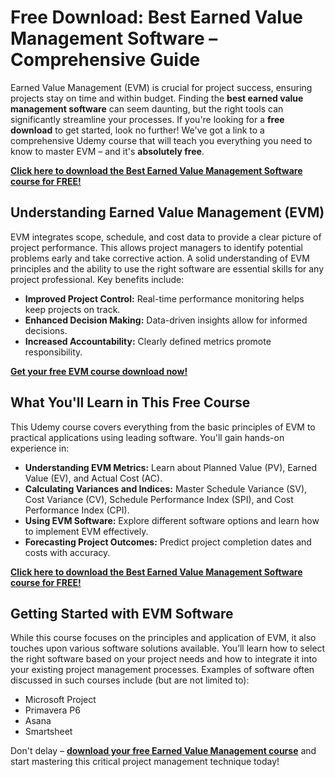 # Free Download: Best Earned Value Management Software – Comprehensive Guide

Earned Value Management (EVM) is crucial for project success, ensuring projects stay on time and within budget. Finding the **best earned value management software** can seem daunting, but the right tools can significantly streamline your processes. If you're looking for a **free download** to get started, look no further! We've got a link to a comprehensive Udemy course that will teach you everything you need to know to master EVM – and it's **absolutely free**.

[**Click here to download the Best Earned Value Management Software course for FREE!**](https://udemywork.com/best-earned-value-management-software)

## Understanding Earned Value Management (EVM)

EVM integrates scope, schedule, and cost data to provide a clear picture of project performance. This allows project managers to identify potential problems early and take corrective action. A solid understanding of EVM principles and the ability to use the right software are essential skills for any project professional. Key benefits include:

*   **Improved Project Control:** Real-time performance monitoring helps keep projects on track.
*   **Enhanced Decision Making:** Data-driven insights allow for informed decisions.
*   **Increased Accountability:** Clearly defined metrics promote responsibility.

[**Get your free EVM course download now!**](https://udemywork.com/best-earned-value-management-software)

## What You'll Learn in This Free Course

This Udemy course covers everything from the basic principles of EVM to practical applications using leading software. You'll gain hands-on experience in:

*   **Understanding EVM Metrics:** Learn about Planned Value (PV), Earned Value (EV), and Actual Cost (AC).
*   **Calculating Variances and Indices:** Master Schedule Variance (SV), Cost Variance (CV), Schedule Performance Index (SPI), and Cost Performance Index (CPI).
*   **Using EVM Software:** Explore different software options and learn how to implement EVM effectively.
*   **Forecasting Project Outcomes:** Predict project completion dates and costs with accuracy.

[**Click here to download the Best Earned Value Management Software course for FREE!**](https://udemywork.com/best-earned-value-management-software)

## Getting Started with EVM Software

While this course focuses on the principles and application of EVM, it also touches upon various software solutions available. You’ll learn how to select the right software based on your project needs and how to integrate it into your existing project management processes. Examples of software often discussed in such courses include (but are not limited to):

*   Microsoft Project
*   Primavera P6
*   Asana
*   Smartsheet

Don't delay – **[download your free Earned Value Management course](https://udemywork.com/best-earned-value-management-software)** and start mastering this critical project management technique today!
